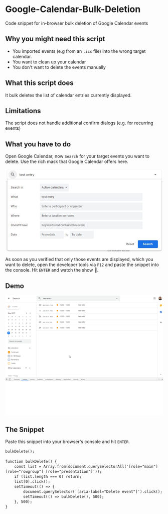 # Google-Calendar-Bulk-Deletion
Code snippet for in-browser bulk deletion of Google Calendar events

## Why you might need this script
* You imported events (e.g from an `.ics` file) into the wrong target calendar.
* You want to clean up your calendar
* You don't want to delete the events manually

## What this script does
It bulk deletes the list of calendar entries currently displayed.

## Limitations
The script does not handle additional confirm dialogs (e.g. for recurring events)

## What you have to do
Open Google Calendar, now `Search` for your target events you want to delete. Use the rich mask that Google Calendar offers here.

![](https://github.com/alex-gru/Google-Calendar-Bulk-Deletion/blob/master/search.jpg)

As soon as you verified that only those events are displayed, which you want to delete, open the developer tools via `F12` and paste the snippet into the console. Hit `ENTER` and watch the show 🍿.


## Demo

![](https://github.com/alex-gru/Google-Calendar-Bulk-Deletion/blob/master/demo.gif)


## The Snippet
Paste this snippet into your browser's console and hit `ENTER`.

```
bulkDelete();

function bulkDelete() {
	const list = Array.from(document.querySelectorAll('[role="main"] [role="rowgroup"] [role="presentation"]'));
	if (list.length === 0) return;
	list[0].click();
	setTimeout(() => {
		document.querySelector('[aria-label="Delete event"]').click();
		setTimeout(() => bulkDelete(), 500);
	}, 500);
}

```


